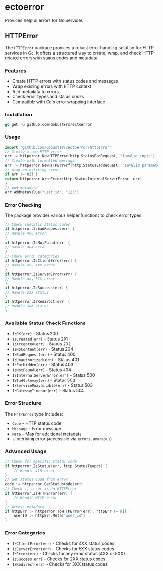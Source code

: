 # ectoerror

Provides helpful errors for Go Services

## HTTPError

The `HTTPError` package provides a robust error handling solution for HTTP services in Go. It offers a structured way to create, wrap, and check HTTP-related errors with status codes and metadata.

### Features

- Create HTTP errors with status codes and messages
- Wrap existing errors with HTTP context
- Add metadata to errors
- Check error types and status codes
- Compatible with Go's error wrapping interface

### Installation

```go
go get -u github.com/Gobusters/ectoerror
```

### Usage

```go
import "github.com/Gobusters/ectoerror/httperror"
// Create a new HTTP error
err := httperror.NewHTTPError(http.StatusBadRequest, "Invalid input")
// Create with formatted message
err := httperror.NewHTTPErrorf(http.StatusBadRequest, "Invalid parameter: %s", paramName)
// Wrap an existing error
if err != nil {
return httperror.WrapError(http.StatusInternalServerError, err)
}
// Add metadata
err.AddMetaValue("user_id", "123")
```

### Error Checking

The package provides various helper functions to check error types:

```go
// Check specific status codes
if httperror.IsBadRequest(err) {
// Handle 400 error
}
if httperror.IsNotFound(err) {
// Handle 404 error
}
// Check error categories
if httperror.IsClientError(err) {
// Handle any 4XX error
}
if httperror.IsServerError(err) {
// Handle any 5XX error
}
if httperror.IsSuccess(err) {
// Handle 2XX status
}
if httperror.IsRedirect(err) {
// Handle 3XX status
}
```

### Available Status Check Functions

- `IsOK(err)` - Status 200
- `IsCreated(err)` - Status 201
- `IsAccepted(err)` - Status 202
- `IsNoContent(err)` - Status 204
- `IsBadRequest(err)` - Status 400
- `IsUnauthorized(err)` - Status 401
- `IsForbidden(err)` - Status 403
- `IsNotFound(err)` - Status 404
- `IsInternalServerError(err)` - Status 500
- `IsBadGateway(err)` - Status 502
- `IsServiceUnavailable(err)` - Status 503
- `IsGatewayTimeout(err)` - Status 504

### Error Structure

The `HTTPError` type includes:

- `Code` - HTTP status code
- `Message` - Error message
- `Meta` - Map for additional metadata
- Underlying error (accessible via `errors.Unwrap()`)

### Advanced Usage

```go
// Check for specific status code
if httperror.IsStatus(err, http.StatusTeapot) {
    // Handle 418 error
}
// Get status code from error
code := httperror.GetStatusCode(err)
// Check if error is an HTTPError
if httperror.IsHTTPError(err) {
    // Handle HTTP error
}
// Access metadata
if httpErr := httperror.ToHTTPError(err); httpErr != nil {
    userID := httpErr.Meta["user_id"]
}
```

### Error Categories

- `IsClientError(err)` - Checks for 4XX status codes
- `IsServerError(err)` - Checks for 5XX status codes
- `IsError(err)` - Checks for any error status (4XX or 5XX)
- `IsSuccess(err)` - Checks for 2XX status codes
- `IsRedirect(err)` - Checks for 3XX status codes
